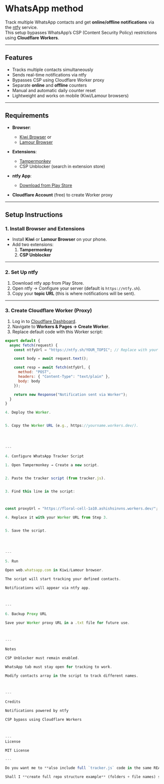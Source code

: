 
# WhatsApp method 

Track multiple WhatsApp contacts and get **online/offline notifications** via the [ntfy](https://ntfy.sh) service.  
This setup bypasses WhatsApp’s CSP (Content Security Policy) restrictions using **Cloudflare Workers**.

---

## Features
- Tracks multiple contacts simultaneously
- Sends real-time notifications via ntfy
- Bypasses CSP using Cloudflare Worker proxy
- Separate **online** and **offline** counters
- Manual and automatic daily counter reset
- Lightweight and works on mobile (Kiwi/Lamour browsers)

---

## Requirements

- **Browser**:  
  - [Kiwi Browser](https://play.google.com/store/apps/details?id=com.kiwibrowser.browser) or  
  - [Lamour Browser](https://play.google.com/store/apps/details?id=com.lamour.browser)

- **Extensions**:  
  - [Tampermonkey](https://www.tampermonkey.net/)  
  - CSP Unblocker (search in extension store)

- **ntfy App**:  
  - [Download from Play Store](https://play.google.com/store/apps/details?id=io.heckel.ntfy)

- **Cloudflare Account** (free) to create Worker proxy

---

## Setup Instructions

### 1. Install Browser and Extensions
- Install **Kiwi** or **Lamour Browser** on your phone.
- Add two extensions:
  1. **Tampermonkey**
  2. **CSP Unblocker**

---

### 2. Set Up ntfy
1. Download ntfy app from Play Store.
2. Open ntfy → Configure your server (default is `https://ntfy.sh`).
3. Copy your **topic URL** (this is where notifications will be sent).

---

### 3. Create Cloudflare Worker (Proxy)

1. Log in to [Cloudflare Dashboard](https://dash.cloudflare.com/).  
2. Navigate to **Workers & Pages → Create Worker**.  
3. Replace default code with this Worker script:

```javascript
export default {
  async fetch(request) {
    const ntfyUrl = "https://ntfy.sh/YOUR_TOPIC"; // Replace with your ntfy topic link

    const body = await request.text();

    const resp = await fetch(ntfyUrl, {
      method: "POST",
      headers: { "Content-Type": "text/plain" },
      body: body
    });

    return new Response("Notification sent via Worker");
  }
}

4. Deploy the Worker.


5. Copy the Worker URL (e.g., https://yourname.workers.dev/).




---

4. Configure WhatsApp Tracker Script

1. Open Tampermonkey → Create a new script.


2. Paste the tracker script (from tracker.js).


3. Find this line in the script:



const proxyUrl = "https://floral-cell-1a10.ashishsinvns.workers.dev/";

4. Replace it with your Worker URL from Step 3.


5. Save the script.




---

5. Run

Open web.whatsapp.com in Kiwi/Lamour browser.

The script will start tracking your defined contacts.

Notifications will appear via ntfy app.



---

6. Backup Proxy URL

Save your Worker proxy URL in a .txt file for future use.



---

Notes

CSP Unblocker must remain enabled.

WhatsApp tab must stay open for tracking to work.

Modify contacts array in the script to track different names.



---

Credits

Notifications powered by ntfy

CSP bypass using Cloudflare Workers



---
License

MIT License

---

Do you want me to **also include full `tracker.js` code in the same README** under a “Code” section, or keep it **separate file in the repo** (`tracker.js` + `worker.js`)?  

Shall I **create full repo structure example** (folders + file names) so you can upload directly
